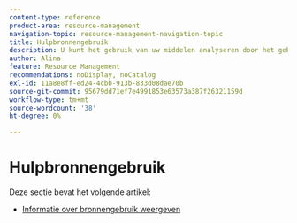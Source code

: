 ```yaml
---
content-type: reference
product-area: resource-management
navigation-topic: resource-management-navigation-topic
title: Hulpbronnengebruik
description: U kunt het gebruik van uw middelen analyseren door het gebruiksrapport over veelvoudige projecten of voor slechts één project tegelijkertijd te herzien.
author: Alina
feature: Resource Management
recommendations: noDisplay, noCatalog
exl-id: 11a8e8ff-ed24-4cbb-913b-833d08dae70b
source-git-commit: 95679dd71ef7e4991853e63573a387f26321159d
workflow-type: tm+mt
source-wordcount: '38'
ht-degree: 0%

---
```


# Hulpbronnengebruik

Deze sectie bevat het volgende artikel:

* [Informatie over bronnengebruik weergeven](../../resource-mgmt/resource-utilization/view-utilization-information.md)
